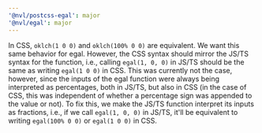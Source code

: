 ```yaml
---
'@nvl/postcss-egal': major
'@nvl/egal': major
---
```


In CSS, `oklch(1 0 0)` and `oklch(100% 0 0)` are equivalent. We want this same
behavior for egal. However, the CSS syntax should mirror the JS/TS syntax for
the function, i.e., calling `egal(1, 0, 0)` in JS/TS should be the same as
writing `egal(1 0 0)` in CSS. This was currently not the case, however, since
the inputs of the egal function were always being interpreted as percentages,
both in JS/TS, but also in CSS (in the case of CSS, this was independent of
whether a percentage sign was appended to the value or not). To fix this, we
make the JS/TS function interpret its inputs as fractions, i.e., if we call
`egal(1, 0, 0)` in JS/TS, it'll be equivalent to writing `egal(100% 0 0)` or
`egal(1 0 0)` in CSS.
